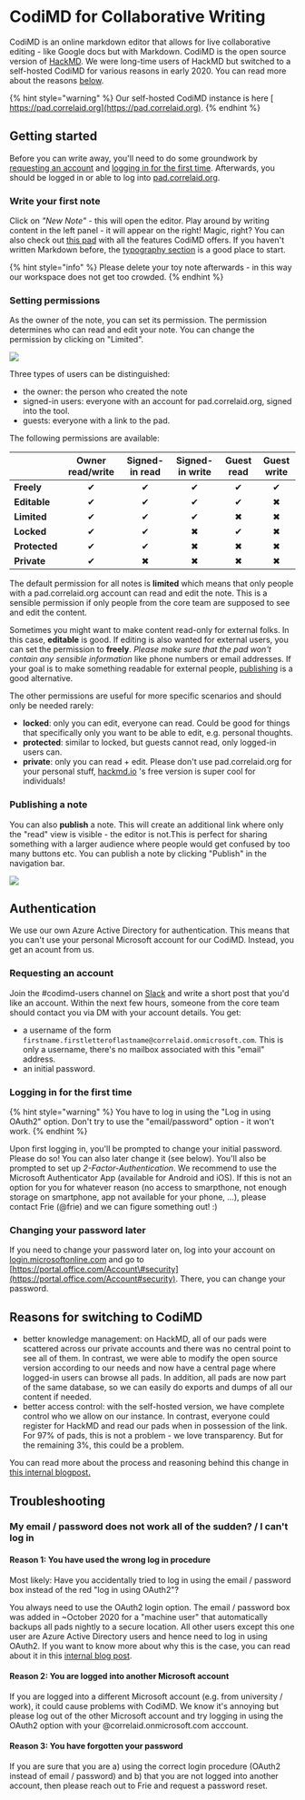 # CodiMD for Collaborative Writing

CodiMD is an online markdown editor that allows for live collaborative editing - like Google docs but with Markdown. CodiMD is the open source version of [HackMD](https://hackmd.io). We were long-time users of HackMD but switched to a self-hosted CodiMD for various reasons in early 2020. You can read more about the reasons [below](codimd.md#reasons-for-switching-to-codimd).

{% hint style="warning" %}
Our self-hosted CodiMD instance is here [ https://pad.correlaid.org](https://pad.correlaid.org). 
{% endhint %}

## Getting started

Before you can write away, you'll need to do some groundwork by [requesting an account](codimd.md#requesting-an-account) and [logging in for the first time](codimd.md#logging-in-for-the-first-time). Afterwards, you should be logged in or able to log into [pad.correlaid.org](https://pad.correlaid.org).

### Write your first note

Click on _"New Note" -_ this will open the editor. Play around by writing content in the left panel - it will appear on the right! Magic, right? You can also check out [this pad](https://pad.correlaid.org/features#)  with all the features CodiMD offers. If you haven't written Markdown before, the [typography section](https://pad.correlaid.org/features?both#typography) is a good place to start.

{% hint style="info" %}
Please delete your toy note afterwards - in this way our workspace does not get too crowded. 
{% endhint %}

### Setting permissions

As the owner of the note, you can set its permission. The permission determines who can read and edit your note. You can change the permission by clicking on "Limited". 

![](../../.gitbook/assets/screenshot-2020-03-31-at-18.26.57.png)



Three types of users can be distinguished:

* the owner: the person who created the note
* signed-in users: everyone with an account for pad.correlaid.org, signed into the tool.
* guests: everyone with a link to the pad.

The following permissions are available:

|  | Owner read/write | Signed-in read | Signed-in write | Guest read | Guest write |
| :--- | :---: | :---: | :---: | :---: | :---: |
|  **Freely** | ✔ | ✔ | ✔ | ✔ | ✔ |
|  **Editable** | ✔ | ✔ | ✔ | ✔ | ✖ |
|  **Limited** | ✔ | ✔ | ✔ | ✖ | ✖ |
|  **Locked** | ✔ | ✔ | ✖ | ✔ | ✖ |
|  **Protected** | ✔ | ✔ | ✖ | ✖ | ✖ |
|  **Private** | ✔ | ✖ | ✖ | ✖ | ✖ |

The default permission for all notes is **limited** which means that only people with a pad.correlaid.org account can read and edit the note. This is a sensible permission if only people from the core team are supposed to see and edit the content. 

Sometimes you might want to make content read-only for external folks. In this case, **editable** is good. If editing is also wanted for external users, you can set the permission to **freely**. _Please make sure that the pad won't contain any sensible information_ like phone numbers or email addresses. If your goal is to make something readable for external people, [publishing](codimd.md#publishing-a-note) is a good alternative.

The other permissions are useful for more specific scenarios and should only be needed rarely:

* **locked**: only you can edit, everyone can read. Could be good for things that specifically only you want to be able to edit, e.g. personal thoughts. 
* **protected**: similar to locked, but guests cannot read, only logged-in users can. 
* **private**: only you can read + edit. Please don't use pad.correlaid.org for your personal stuff, [hackmd.io](https://hackmd.io) 's free version is super cool for individuals! 

### Publishing a note

You can also **publish** a note. This will create an additional link where only the "read" view is visible - the editor is not.This is perfect for sharing something with a larger audience where people would get confused by too many buttons etc. You can publish a note by clicking "Publish" in the navigation bar.

![](../../.gitbook/assets/screenshot-2020-03-31-at-18.26.57%20%281%29.png)

## Authentication

We use our own Azure Active Directory for authentication. This means that you can't use your personal Microsoft account for our CodiMD. Instead, you get an acount from us.

### Requesting an account

Join the \#codimd-users channel on [Slack](../communication/slack.md#i-want-to-get-access-to-slack-how-do-i-get-it) and write a short post that you'd like an account. Within the next few hours, someone from the core team should contact you via DM with your account details. You get:

* a username of the form `firstname.firstletteroflastname@correlaid.onmicrosoft.com`. This is only a username, there's no mailbox associated with this "email" address.
* an initial password. 

### Logging in for the first time

{% hint style="warning" %}
You have to log in using the "Log in using OAuth2" option. Don't try to use the "email/password" option - it won't work. 
{% endhint %}

Upon first logging in, you'll be prompted to change your initial password. Please do so! You can also later change it \(see below\). You'll also be prompted to set up _2-Factor-Authentication_. We recommend to use the Microsoft Authenticator App \(available for Android and iOS\). If this is not an option for you for whatever reason \(no access to smarpthone, not enough storage on smartphone, app not available for your phone, ...\), please contact Frie \(@frie\) and we can figure something out! :\) 

### Changing your password later

If you need to change your password later on, log into your account on [login.microsoftonline.com](https://login.microsoftonline.com) and go to [https://portal.office.com/Account\#security](https://portal.office.com/Account#security). There, you can change your password. 

## Reasons for switching to CodiMD

* better knowledge management: on HackMD, all of our pads were scattered across our private accounts and there was no central point to see all of them. In contrast, we were able to modify the open source version according to our needs and now have a central page where logged-in users can browse all pads. In addition, all pads are now part of the same database, so we can easily do exports and dumps of all our content if needed.
* better access control: with the self-hosted version, we have complete control who we allow on our instance. In contrast, everyone could register for HackMD and read our pads when in possession of the link. For 97% of pads, this is not a problem - we love transparency. But for the remaining 3%, this could be a problem.

You can read more about the process and reasoning behind this change in [this internal blogpost.](https://pad.correlaid.org/_xR1EKkyRO26XyqLOTpNvA#) 



## Troubleshooting

### My email / password does not work all of the sudden? / I can't log in

#### Reason 1: You have used the wrong log in procedure

Most likely: Have you accidentally tried to log in using the email / password box instead of the red "log in using OAuth2"? 

You always need to use the OAuth2 login option. The email / password box was added in ~October 2020 for a "machine user" that automatically backups all pads nightly to a secure location. All other users except this one user are Azure Active Directory users and hence need to log in using OAuth2. If you want to know more about why this is the case, you can read about it in this [internal blog post](https://pad.correlaid.org/_xR1EKkyRO26XyqLOTpNvA#).

#### Reason 2: You are logged into another Microsoft account

If you are logged into a different Microsoft account \(e.g. from university / work\), it could cause problems with CodiMD. We know it's annoying but please log out of the other Microsoft account and try logging in using the OAuth2 option with your @correlaid.onmicrosoft.com acccount.

#### Reason 3: You have forgotten your password

If you are sure that you are a\) using the correct login procedure \(OAuth2 instead of email / password\) and b\) that you are not logged into another account, then please reach out to Frie and request a password reset. 





